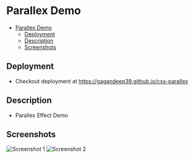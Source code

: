 # Parallex Demo

- [Parallex Demo](#parallex-demo)
  - [Deployment](#deployment)
  - [Description](#description)
  - [Screenshots](#screenshots)

## Deployment

- Checkout deployment at <https://gagandeep39.github.io/css-parallex>

## Description

- Parallex Effect Demo

## Screenshots

![Screenshot 1](./assets/screenshot_1.png)
![Screenshot 2](./assets/screenshot_2.png)
